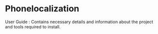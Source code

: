 # Phonelocalization

User Guide : Contains necessary details and information about the project and tools required to install.
